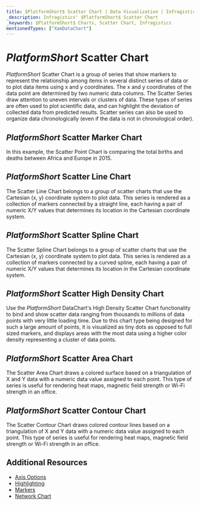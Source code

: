 ```yaml
---
title: $PlatformShort$ Scatter Chart | Data Visualization | Infragistics
_description: Infragistics' $PlatformShort$ Scatter Chart
_keywords: $PlatformShort$ Charts, Scatter Chart, Infragistics
mentionedTypes: ["XamDataChart"]
---
```

# $PlatformShort$ Scatter Chart

$PlatformShort$ Scatter Chart is a group of series that show markers to represent the relationship among items in several distinct series of data or to plot data items using x and y coordinates. The x and y coordinates of the data point are determined by two numeric data columns. The Scatter Series draw attention to uneven intervals or clusters of data. These types of series are often used to plot scientific data, and can highlight the deviation of collected data from predicted results. Scatter series can also be used to organize data chronologically (even if the data is not in chronological order).

## $PlatformShort$ Scatter Marker Chart

In this example, the Scatter Point Chart is comparing the total births and deaths between Africa and Europe in 2015.


<code-view style="height: 600px"
           data-demos-base-url="{environment:dvDemosBaseUrl}"
           iframe-src="{environment:dvDemosBaseUrl}/charts/data-chart-scatter-point-chart"
           alt="$PlatformShort$ Scatter Marker Chart" >
</code-view>

<div class="divider--half"></div>

## $PlatformShort$ Scatter Line Chart

The Scatter Line Chart belongs to a group of scatter charts that use the Cartesian (x, y) coordinate system to plot data. This series is rendered as a collection of markers connected by a straight line, each having a pair of numeric X/Y values that determines its location in the Cartesian coordinate system.


<code-view style="height: 600px"
           data-demos-base-url="{environment:dvDemosBaseUrl}"
           iframe-src="{environment:dvDemosBaseUrl}/charts/data-chart-scatter-line-chart"
           alt="$PlatformShort$ Scatter Line Chart" >
</code-view>

<div class="divider--half"></div>

## $PlatformShort$ Scatter Spline Chart

The Scatter Spline Chart belongs to a group of scatter charts that use the Cartesian (x, y) coordinate system to plot data. This series is rendered as a collection of markers connected by a curved spline, each having a pair of numeric X/Y values that determines its location in the Cartesian coordinate system.


<code-view style="height: 600px"
           data-demos-base-url="{environment:dvDemosBaseUrl}"
           iframe-src="{environment:dvDemosBaseUrl}/charts/data-chart-scatter-spline-chart"
           alt="$PlatformShort$ Scatter Spline Chart" >
</code-view>

<div class="divider--half"></div>

## $PlatformShort$ Scatter High Density Chart

Use the $PlatformShort$ DataChart's High Density Scatter Chart functionality to bind and show scatter data ranging from thousands to millions of data points with very little loading time. Due to this chart type being designed for such a large amount of points, it is visualized as tiny dots as opposed to full sized markers, and displays areas with the most data using a higher color density representing a cluster of data points.


<code-view style="height: 600px"
           data-demos-base-url="{environment:dvDemosBaseUrl}"
           iframe-src="{environment:dvDemosBaseUrl}/charts/data-chart-type-scatter-hd-series"
           alt="$PlatformShort$ Scatter HD Chart" >
</code-view>

<div class="divider--half"></div>

## $PlatformShort$ Scatter Area Chart

The Scatter Area Chart draws a colored surface based on a triangulation of X and Y data with a numeric data value assigned to each point. This type of series is useful for rendering heat maps, magnetic field strength or Wi-Fi strength in an office.


<code-view style="height: 600px"
           data-demos-base-url="{environment:dvDemosBaseUrl}"
           iframe-src="{environment:dvDemosBaseUrl}/charts/data-chart-type-scatter-area-series"
           alt="$PlatformShort$ Scatter Area Chart" >
</code-view>

<div class="divider--half"></div>

## $PlatformShort$ Scatter Contour Chart

The Scatter Contour Chart draws colored contour lines based on a triangulation of X and Y data with a numeric data value assigned to each point. This type of series is useful for rendering heat maps, magnetic field strength or Wi-Fi strength in an office.


<code-view style="height: 600px"
           data-demos-base-url="{environment:dvDemosBaseUrl}"
           iframe-src="{environment:dvDemosBaseUrl}/charts/data-chart-type-scatter-contour-series"
           alt="$PlatformShort$ Scatter Contour Chart" >
</code-view>

<div class="divider--half"></div>

## Additional Resources
- [Axis Options](../chart-features-axis-options.md)
- [Highlighting](../chart-features-highlighting.md)
- [Markers](../chart-features-markers.md)
- [Network Chart](network-chart.md)

<!-- TODO list API links used in this topic
## API Members
-->

